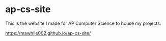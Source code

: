 # ap-cs-site

This is the website I made for AP Computer Science to house my projects.

https://mawhile002.github.io/ap-cs-site/
